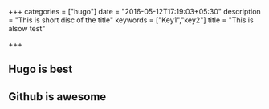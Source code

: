 +++
categories = ["hugo"]
date = "2016-05-12T17:19:03+05:30"
description = "This is short disc of the title"
keywords = ["Key1","key2"]
title = "This is alsow test"

+++

## Hugo is best

## Github is awesome